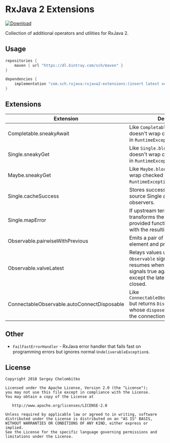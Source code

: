 RxJava 2 Extensions
===================

[ ![Download](https://api.bintray.com/packages/sch/maven/rxjava2-extensions/images/download.svg) ](https://bintray.com/sch/maven/rxjava2-extensions/_latestVersion)

Collection of additional operators and utilities for RxJava 2.

## Usage

```gradle
repositories {
    maven { url "https://dl.bintray.com/sch/maven" }
}

dependencies {
    implementation "com.sch.rxjava:rxjava2-extensions:(insert latest version)"
}
```

## Extensions

| **Extension**                               | **Description**                                                                                                                                                                |
|---------------------------------------------|--------------------------------------------------------------------------------------------------------------------------------------------------------------------------------|
| Completable.sneakyAwait                     | Like `Completable.blockingAwait` but doesn't wrap checked exceptions in `RuntimeException`.                                                                                    |
| Single.sneakyGet                            | Like `Single.blockingGet` but doesn't wrap checked exceptions in `RuntimeException`.                                                                                           |
| Maybe.sneakyGet                             | Like `Maybe.blockingGet` but doesn't wrap checked exceptions in `RuntimeException`.                                                                                            |
| Single.cacheSuccess                         | Stores success value from the source Single and replays it to observers.                                                                                                       |
| Single.mapError                             | If upstream terminates with an error transforms the error by applying a provided function and terminates with the resulting error instead.                                     |
| Observable.pairwiseWithPrevious             | Emits a pair of each upstream element and previous element.                                                                                                                    |
| Observable.valveLatest                      | Relays values until the other `Observable` signals false and resumes when the other `Observable` signals true again. Drops all values except the latest while valve is closed. |
| ConnectableObservable.autoConnectDisposable | Like `ConnectableObservable.autoConnect` but returns `DisposableObservable` whose `dispose` method terminates the connection.                                                  |

## Other

* `FailFastErrorHandler` - RxJava error handler that fails fast on programming errors but ignores normal `UndeliverableException`s.

## License

```
Copyright 2018 Sergey Chelombitko

Licensed under the Apache License, Version 2.0 (the "License");
you may not use this file except in compliance with the License.
You may obtain a copy of the License at

   http://www.apache.org/licenses/LICENSE-2.0

Unless required by applicable law or agreed to in writing, software
distributed under the License is distributed on an "AS IS" BASIS,
WITHOUT WARRANTIES OR CONDITIONS OF ANY KIND, either express or implied.
See the License for the specific language governing permissions and
limitations under the License.
```
